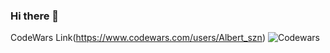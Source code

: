 ### Hi there 👋
CodeWars Link(https://www.codewars.com/users/Albert_szn)
![Codewars](https://github.r2v.ch/codewars?user=Albert_szn)
